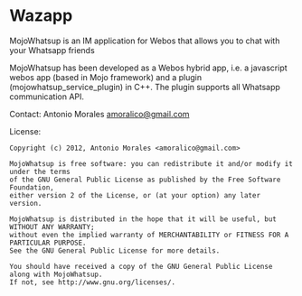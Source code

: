 Wazapp
======

MojoWhatsup is an IM application for Webos that allows you to chat with your Whatsapp friends

MojoWhatsup has been developed as a Webos hybrid app, i.e. a javascript webos app (based in Mojo framework) 
and a plugin (mojowhatsup_service_plugin) in C++. The plugin supports all Whatsapp communication API.

Contact: Antonio Morales <amoralico@gmail.com>

License:

	Copyright (c) 2012, Antonio Morales <amoralico@gmail.com>

	MojoWhatsup is free software: you can redistribute it and/or modify it under the terms 
	of the GNU General Public License as published by the Free Software Foundation, 
	either version 2 of the License, or (at your option) any later version.

	MojoWhatsup is distributed in the hope that it will be useful, but WITHOUT ANY WARRANTY; 
	without even the implied warranty of MERCHANTABILITY or FITNESS FOR A PARTICULAR PURPOSE. 
	See the GNU General Public License for more details.

	You should have received a copy of the GNU General Public License along with MojoWhatsup. 
	If not, see http://www.gnu.org/licenses/.
